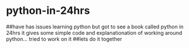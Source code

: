 # python-in-24hrs

##have has issues learning python but got to see a book called python in 24hrs it gives some simple code and explanationation of working around python... tried to work on it
##lets do it together
